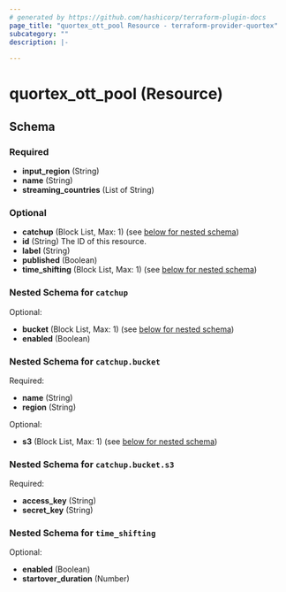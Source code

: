 ```yaml
---
# generated by https://github.com/hashicorp/terraform-plugin-docs
page_title: "quortex_ott_pool Resource - terraform-provider-quortex"
subcategory: ""
description: |-
  
---
```


# quortex_ott_pool (Resource)





<!-- schema generated by tfplugindocs -->
## Schema

### Required

- **input_region** (String)
- **name** (String)
- **streaming_countries** (List of String)

### Optional

- **catchup** (Block List, Max: 1) (see [below for nested schema](#nestedblock--catchup))
- **id** (String) The ID of this resource.
- **label** (String)
- **published** (Boolean)
- **time_shifting** (Block List, Max: 1) (see [below for nested schema](#nestedblock--time_shifting))

<a id="nestedblock--catchup"></a>
### Nested Schema for `catchup`

Optional:

- **bucket** (Block List, Max: 1) (see [below for nested schema](#nestedblock--catchup--bucket))
- **enabled** (Boolean)

<a id="nestedblock--catchup--bucket"></a>
### Nested Schema for `catchup.bucket`

Required:

- **name** (String)
- **region** (String)

Optional:

- **s3** (Block List, Max: 1) (see [below for nested schema](#nestedblock--catchup--bucket--s3))

<a id="nestedblock--catchup--bucket--s3"></a>
### Nested Schema for `catchup.bucket.s3`

Required:

- **access_key** (String)
- **secret_key** (String)




<a id="nestedblock--time_shifting"></a>
### Nested Schema for `time_shifting`

Optional:

- **enabled** (Boolean)
- **startover_duration** (Number)


